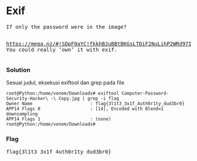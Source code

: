 <h1><b>Exif</h1></b>
<pre>
If only the password were in the image?

https://mega.nz/#!SDpF0aYC!fkkhBJuBBtBKGsLTDiF2NuLihP2WRd97Iynd3PhWqRw 
You could really ‘own’ it with exif.
</pre>
</b><h3>Solution</h3></b>
<p>Sesuai judul, eksekusi exiftool dan grep pada file</p>

```console
root@Python:/home/venom/Downloads# exiftool Computer-Password-Security-Hacker\ -\ Copy.jpg | grep -i flag
Owner Name                      : flag{3l1t3_3x1f_4uth0r1ty_dud3br0}
APP14 Flags 0                   : [14], Encoded with Blend=1 downsampling
APP14 Flags 1                   : (none)
root@Python:/home/venom/Downloads# 
```
</b><h3>Flag</h3></b>
<pre>
flag{3l1t3_3x1f_4uth0r1ty_dud3br0}
</pre>
